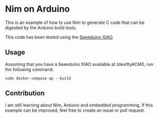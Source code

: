 
# Nim on Arduino

This is an example of how to use Nim to generate C code that can be digested by the Arduino build tools.

This code has been tested using the [Seeeduino XIAO](https://wiki.seeedstudio.com/Seeeduino-XIAO/).

## Usage

Assuming that you have a Seeeduino XIAO available at /dev/ttyACM0, run the following command:

	sudo docker-compose up --build

## Contribution

I am still learning about Nim, Arduino and embedded programming. If this example can be improved, feel free to create an issue or pull request.
